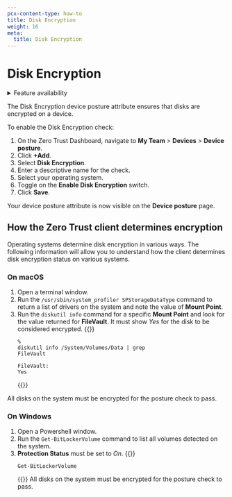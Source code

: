 ```yaml
---
pcx-content-type: how-to
title: Disk Encryption
weight: 16
meta:
  title: Disk Encryption
---
```


# Disk Encryption

<details>
<summary>Feature availability</summary>
<div>

| Operating Systems     | [WARP mode required](/cloudflare-one/connections/connect-devices/warp/#warp-client-modes) | [Zero Trust plans](https://www.cloudflare.com/teams-pricing/) |
| --------------------- | ----------------------------------------------------------------------------------------- | ------------------------------------------------------------- |
| macOS, Windows, Linux | WARP with Gateway                                                                         | All plans                                                     |

</div>
</details>

The Disk Encryption device posture attribute ensures that disks are encrypted on a device.

To enable the Disk Encryption check:

1.  On the Zero Trust Dashboard, navigate to **My Team** > **Devices** > **Device posture**.
1.  Click **+Add**.
1.  Select **Disk Encryption**.
1.  Enter a descriptive name for the check.
1.  Select your operating system.
1.  Toggle on the **Enable Disk Encryption** switch.
1.  Click **Save**.

Your device posture attribute is now visible on the **Device posture** page.

## How the Zero Trust client determines encryption

Operating systems determine disk encryption in various ways. The following information will allow you to understand how the client determines disk encryption status on various systems.

### On macOS

1. Open a terminal window.
1. Run the `/usr/sbin/system_profiler SPStorageDataType` command to return a list of drivers on the system and note the value of **Mount Point**.
1. Run the `diskutil info` command for a specific **Mount Point** and look for the value returned for **FileVault**. It must show *Yes* for the disk to be considered encrypted.
{{<raw>}}<pre class="CodeBlock CodeBlock-with-rows CodeBlock-scrolls-horizontally CodeBlock-is-light-in-light-theme CodeBlock--language-txt" language="txt"><code><span class="CodeBlock--rows"><span class="CodeBlock--rows-content"><span class="CodeBlock--row"><span class="CodeBlock--row-indicator"></span><div class="CodeBlock--row-content"><span class="CodeBlock--token-plain">% diskutil info /System/Volumes/Data | grep FileVault</span></div></span><span class="CodeBlock--row"><span class="CodeBlock--row-indicator"></span><div class="CodeBlock--row-content"><span class="CodeBlock--token-plain">   FileVault:                 Yes</span></div></span></span></span></code></pre>{{</raw>}}

All disks on the system must be encrypted for the posture check to pass.

### On Windows

1.  Open a Powershell window.
1.  Run the `Get-BitLockerVolume` command to list all volumes detected on the system.
1.  **Protection Status** must be set to *On*.
{{<raw>}}<pre class="CodeBlock CodeBlock-with-rows CodeBlock-scrolls-horizontally CodeBlock-is-light-in-light-theme CodeBlock--language-txt" language="txt"><code><span class="CodeBlock--rows"><span class="CodeBlock--rows-content"><span class="CodeBlock--row"><span class="CodeBlock--row-indicator"></span><div class="CodeBlock--row-content"><span class="CodeBlock--token-plain">Get-BitLockerVolume</span></div></span></span></span></code></pre>{{</raw>}}
All disks on the system must be encrypted for the posture check to pass.
